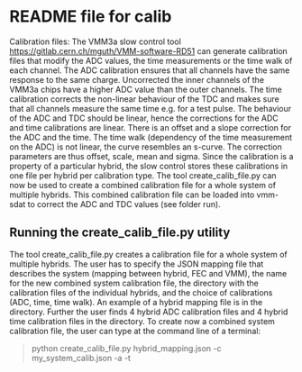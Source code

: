 # README file for calib

Calibration files: 
The VMM3a slow control tool https://gitlab.cern.ch/mguth/VMM-software-RD51 can generate calibration files that modify the ADC values, the time measurements or the time walk of each channel. The ADC calibration ensures that all channels have the same response to the same charge. Uncorrected the inner channels of the VMM3a chips have a higher ADC value than the outer channels. The time calibration corrects the non-linear behaviour of the TDC and makes sure that all channels measure the same time e.g. for a test pulse. The behaviour of the ADC and TDC should be linear, hence the corrections for the ADC and time calibrations are linear. There is an offset and a slope correction for the ADC and the time. The time walk (dependency of the time measurement on the ADC) is not linear, the curve resembles an s-curve. The correction parameters are thus offset, scale, mean and sigma. Since the calibration is a property of a particular hybrid, the slow control stores these calibrations in one file per hybrid per calibration type. The tool create_calib_file.py can now be used to create a combined calibration file for a whole system of multiple hybrids. This combined calibration file can be loaded into vmm-sdat to correct the ADC and TDC values (see folder run). 

## Running the create_calib_file.py utility
The tool create_calib_file.py creates a calibration file for a whole system of multiple hybrids. The user has to specify the JSON mapping file that describes the system (mapping between hybrid, FEC and VMM), the name for the new combined system calibration file, the directory with the calibration files of the individual hybrids, and the  choice of calibrations (ADC, time, time walk). An example of a hybrid mapping file is in the directory. Further the user finds 4 hybrid ADC calibration files and 4 hybrid time calibration files in the directory. To create now a combined system calibration file, the user can type at the command line of a terminal:

> python create_calib_file.py hybrid_mapping.json  -c my_system_calib.json -a -t
